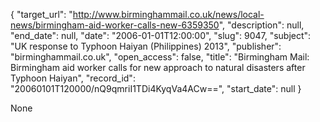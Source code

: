 {
  "target_url": "http://www.birminghammail.co.uk/news/local-news/birmingham-aid-worker-calls-new-6359350", 
  "description": null, 
  "end_date": null, 
  "date": "2006-01-01T12:00:00", 
  "slug": 9047, 
  "subject": "UK response to Typhoon Haiyan (Philippines) 2013", 
  "publisher": "birminghammail.co.uk", 
  "open_access": false, 
  "title": "Birmingham Mail: Birmingham aid worker calls for new approach to natural disasters after Typhoon Haiyan", 
  "record_id": "20060101T120000/nQ9qmriI1TDi4KyqVa4ACw==", 
  "start_date": null
}

None
